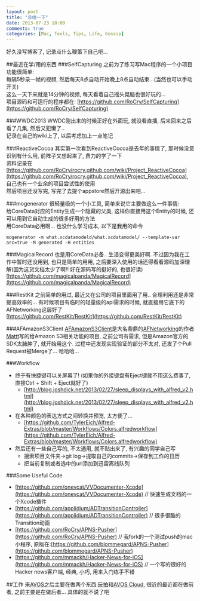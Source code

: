 ```yaml
---
layout: post
title: "总结一下"
date: 2013-07-23 18:00
comments: true
categories: [Mac, Tools, Tips, Life, Gossip]
---
```


好久没写博客了, 记录点什么鞭策下自己吧...

##最近在学/用的东西
###SelfCapturing
之前为了练习写Mac程序的一个小项目功能很简单:  
每隔5秒录一帧的视频, 然后每天8点自动开始晚上8点自动结束...(当然也可以手动开关)  
这么一天下来就是14分钟的视频, 每天看着自己摇头晃脑也很好玩的...  
项目源码和可运行的程序都在: [https://github.com/RoCry/SelfCapturing](https://github.com/RoCry/SelfCapturing)

###WWDC2013
WWDC刚出来的时候正好在外面玩, 就没看直播, 后来回来之后看了几集, 然后又犯懒了..  
记录在自己的wiki上了, 以后考虑加上一点笔记

###ReactiveCocoa
其实第一次看到ReactiveCocoa是去年的事情了, 那时候没意识到有什么用, 前阵子又想起来了, 费力的学了一下  
资料记录在[https://github.com/RoCry/rocry.github.com/wiki/Project_ReactiveCocoa](https://github.com/RoCry/rocry.github.com/wiki/Project_ReactiveCocoa), 自己也有一个业余的项目尝试性的使用  
然后项目还没写完, 写完了去提个appstore然后开源出来吧…

###mogenerator
很轻量级的一个小工具, 简单来说它主要做这么一件事情:  
给CoreData对应的Entity生成一个隐藏的父类, 这样你直接用这个Entity的时候, 还可以用到它自动生成的很多好用的方法  
用CoreData必用啊... 也没什么学习成本, 以下是我用的命令  
```
mogenerator -m what.xcdatamodeld/what.xcdatamodel/ --template-var arc=true -M generated -H entities
```

###MagicalRecord
也是用CoreData必备.. 生活变得更美好啊. 不过因为我在工作中暂时还没用到, 也只是简单的用用, 之后要深入使用的话还得看看源码加深理解(因为这货文档太少了啊!! 好在源码写的挺好的, 也很好读)  
[https://github.com/magicalpanda/MagicalRecord](https://github.com/magicalpanda/MagicalRecord)

###RestKit
之前简单的用过, 最近又在公司的项目里面用了用.. 合理利用还是非常提高效率的... 有时候项目有临时的轻量级的api需求的时候, 就直接用它底下的AFNetworking这层好了  
[https://github.com/RestKit/RestKit](https://github.com/RestKit/RestKit)

###AFAmazonS3Client
[AFAmazonS3Client](https://github.com/AFNetworking/AFAmazonS3Client)是大名鼎鼎的[AFNetworking](https://github.com/AFNetworking/AFNetworking)的作者[Mattt](https://github.com/mattt)写的给Amazon S3相关功能的项目, 之前公司有需求, 但是Amazon官方的SDK太臃肿了, 就开始用这个. 过程中还发现实现验证的部分不太对, 还发了个Pull Request被Merge了... 哈哈哈...

###Workflow
*	终于有快捷键可以关屏幕了! (如果你的外接键盘有Eject键就不用这么费事了, 直接Ctrl + Shift + Eject就好了)
	*	[http://blog.joshdick.net/2013/02/27/sleep_displays_with_alfred_v2.html](http://blog.joshdick.net/2013/02/27/sleep_displays_with_alfred_v2.html)
*	在各种颜色的表达方式之间转换并预览, 太方便了...
	*	[https://github.com/TylerEich/Alfred-Extras/blob/master/Workflows/Colors.alfredworkflow](https://github.com/TylerEich/Alfred-Extras/blob/master/Workflows/Colors.alfredworkflow)
*	然后还有一些自己写的, 不太通用, 就不贴出来了, 有兴趣的同学自己写
	*	搜索项目文件夹->git log->提取自己的commits->保存到工作的日历
	*	把当前复制或者选中的url添加到迅雷离线队列

###Some Useful Code
*	[https://github.com/onevcat/VVDocumenter-Xcode](https://github.com/onevcat/VVDocumenter-Xcode) // 快速生成文档的一个Xcode插件
*	[https://github.com/applidium/ADTransitionController](https://github.com/applidium/ADTransitionController) // 很多很酷的Transition动画
*	[https://github.com/RoCry/APNS-Pusher](https://github.com/RoCry/APNS-Pusher) // 我fork的一个测试push的mac小程序, 原版在:[https://github.com/blommegard/APNS-Pusher](https://github.com/blommegard/APNS-Pusher)
*	[https://github.com/mmackh/Hacker-News-for-iOS](https://github.com/mmackh/Hacker-News-for-iOS) // 一个写的很好的Hacker news客户端, 经典, 小巧, 用来入门练手不错

##工作
来[AVOS](http://www.avos.com/)之后主要在做两个东西:[玩拍](http://wanpaiapp.com/)和[AVOS Cloud](https://cn.avoscloud.com/), 很近的最近都在做前者, 之前主要是在做后者... 具体的就不说了吧

